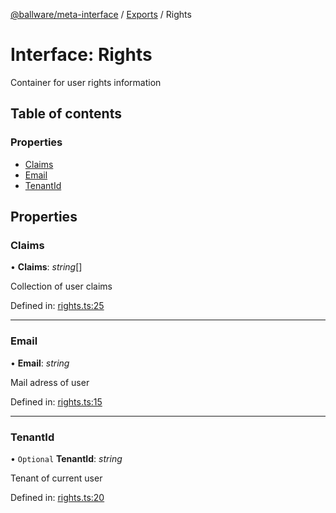 [@ballware/meta-interface](../README.md) / [Exports](../modules.md) / Rights

# Interface: Rights

Container for user rights information

## Table of contents

### Properties

- [Claims](rights.md#claims)
- [Email](rights.md#email)
- [TenantId](rights.md#tenantid)

## Properties

### Claims

• **Claims**: *string*[]

Collection of user claims

Defined in: [rights.ts:25](https://github.com/ballware/ballware-client/blob/37e08ea/packages/meta-interface/src/rights.ts#L25)

___

### Email

• **Email**: *string*

Mail adress of user

Defined in: [rights.ts:15](https://github.com/ballware/ballware-client/blob/37e08ea/packages/meta-interface/src/rights.ts#L15)

___

### TenantId

• `Optional` **TenantId**: *string*

Tenant of current user

Defined in: [rights.ts:20](https://github.com/ballware/ballware-client/blob/37e08ea/packages/meta-interface/src/rights.ts#L20)
